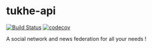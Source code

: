 # tukhe-api

[![Build Status](https://travis-ci.org/Exanis/tukhe-api.svg?branch=master)](https://travis-ci.org/Exanis/tukhe-api)
[![codecov](https://codecov.io/gh/Exanis/tukhe-api/branch/master/graph/badge.svg)](https://codecov.io/gh/Exanis/tukhe-api)

A social network and news federation for all your needs !
